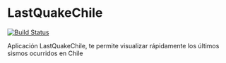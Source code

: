 # LastQuakeChile 
[![Build Status](https://travis-ci.com/figonzal1/LastQuakeChile.svg?branch=travis-test)](https://travis-ci.com/figonzal1/LastQuakeChile)

Aplicación LastQuakeChile, te permite visualizar rápidamente los últimos sismos ocurridos en Chile
